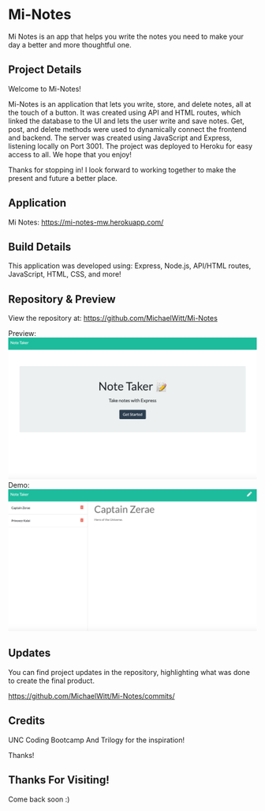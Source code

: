 # Mi-Notes
Mi Notes is an app that helps you write the notes you need to make your day a better and more thoughtful one.

## Project Details

Welcome to Mi-Notes! 

Mi-Notes is an application that lets you write, store, and delete notes, all at the touch of a button. It was created using API and HTML routes, which linked the database to the UI and lets the user write and save notes. Get, post, and delete methods were used to dynamically connect the frontend and backend. The server was created using JavaScript and Express, listening locally on Port 3001. The project was deployed to Heroku for easy access to all. We hope that you enjoy! 

Thanks for stopping in! I look forward to working together to make the present and future a better place.

## Application

Mi Notes: https://mi-notes-mw.herokuapp.com/

## Build Details

This application was developed using: Express, Node.js, API/HTML routes, JavaScript, HTML, CSS, and more! 

## Repository & Preview

View the repository at: https://github.com/MichaelWitt/Mi-Notes

Preview: ![Screenshot](./assets/img/Note-Taker.png)
Demo: ![Screenshot](./assets/img/Note-Taker-Demo.png)

## Updates

You can find project updates in the repository, highlighting what was done to create the final product.

https://github.com/MichaelWitt/Mi-Notes/commits/

## Credits

UNC Coding Bootcamp And Trilogy for the inspiration! 

Thanks! 

## Thanks For Visiting!

Come back soon :)
